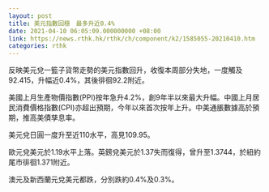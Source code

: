 ```yaml
---
layout: post
title: 美元指數回穩　最多升近0.4%
date: 2021-04-10 06:05:09.000000000 +08:00
link: https://news.rthk.hk/rthk/ch/component/k2/1585055-20210410.htm
categories: rthk
---
```


反映美元兌一籃子貨幣走勢的美元指數回升，收復本周部分失地，一度觸及92.415，升幅近0.4%，其後徘徊92.2附近。

美國上月生產物價指數(PPI)按年急升4.2%，創9年半以來最大升幅。中國上月居民消費價格指數(CPI)亦超出預期，今年以來首次按年上升。中美通脹數據高於預期，推高美債孳息率。

美元兌日圓一度升至近110水平，高見109.95。

歐元兌美元於1.19水平上落。英鎊兌美元於1.37失而復得，曾升至1.3744，於紐約尾市徘徊1.371附近。

澳元及新西蘭元兌美元都跌，分別跌約0.4%及0.3%。
